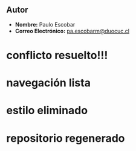 
## Autor

- **Nombre:** Paulo Escobar
- **Correo Electrónico:** pa.escobarm@duocuc.cl 
# conflicto resuelto!!! 
# navegación lista
# estilo eliminado
# repositorio regenerado
